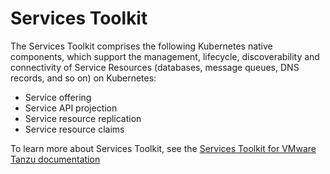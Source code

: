 # Services Toolkit

The Services Toolkit comprises the following Kubernetes native components, which support the management,
lifecycle, discoverability and connectivity of Service Resources (databases, message queues,
DNS records, and so on) on Kubernetes:

- Service offering
- Service API projection
- Service resource replication
- Service resource claims

To learn more about Services Toolkit, see the
[Services Toolkit for VMware Tanzu documentation](https://docs-staging.vmware.com/en/Services-Toolkit-for-VMware-Tanzu-Application-Platform/0.8/svc-tlk/GUID-overview.html)